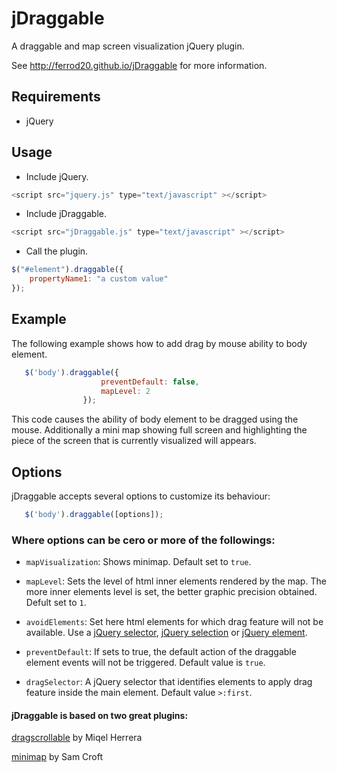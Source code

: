 jDraggable
==========

A draggable and map screen visualization jQuery plugin. 

See http://ferrod20.github.io/jDraggable for more information.

## Requirements

* jQuery

## Usage

* Include jQuery.
```javascript
<script src="jquery.js" type="text/javascript" ></script>
```
* Include jDraggable. 
```javascript
<script src="jDraggable.js" type="text/javascript" ></script>
```
* Call the plugin.
```javascript
$("#element").draggable({
    propertyName1: "a custom value"
});
```

## Example

The following example shows how to add drag by mouse ability to body element.


```javascript
   $('body').draggable({
                    preventDefault: false,
                    mapLevel: 2
                });
```

This code causes the ability of body element to be dragged using the mouse. Additionally a mini map showing full screen and highlighting the piece of the screen that is currently visualized will appears.

## Options

jDraggable accepts several options to customize its behaviour:


```javascript
   $('body').draggable([options]);
```

### Where options can be cero or more of the followings:

* `mapVisualization`: Shows minimap. Default set to `true`.

* `mapLevel`: Sets the level of html inner elements rendered by the map. The more inner elements level is set, the better graphic precision obtained. Defult set to `1`.

* `avoidElements`: Set here html elements for which drag feature will not be available. Use a [jQuery selector](http://api.jquery.com/Types/#Selector), [jQuery selection](http://api.jquery.com/Types/#jQuery) or [jQuery element](http://api.jquery.com/Types/#Element).

* `preventDefault`: If sets to true, the default action of the draggable element events will not be triggered. Default value is `true`.

* `dragSelector`: A jQuery selector that identifies elements to apply drag feature inside the main element. Default value `>:first`.

#### jDraggable is based on two great plugins:

[dragscrollable](http://hitconsultants.com/dragscroll_scrollsync/scrollpane.html) by Miqel Herrera

[minimap](https://github.com/samcroft/mini-map) by Sam Croft

